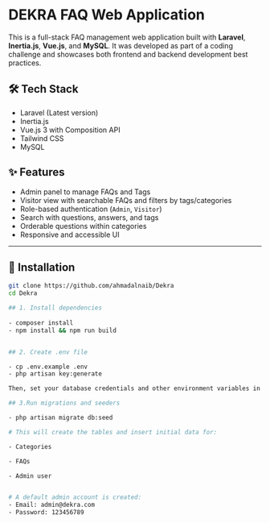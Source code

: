# DEKRA FAQ Web Application

This is a full-stack FAQ management web application built with **Laravel**, **Inertia.js**, **Vue.js**, and **MySQL**. It was developed as part of a coding challenge and showcases both frontend and backend development best practices.

## 🛠 Tech Stack

- Laravel (Latest version)
- Inertia.js
- Vue.js 3 with Composition API
- Tailwind CSS
- MySQL

## ✨ Features

- Admin panel to manage FAQs and Tags
- Visitor view with searchable FAQs and filters by tags/categories
- Role-based authentication (`Admin`, `Visitor`)
- Search with questions, answers, and tags
- Orderable questions within categories
- Responsive and accessible UI

---

## 🚀 Installation

```bash
git clone https://github.com/ahmadalnaib/Dekra
cd Dekra

## 1. Install dependencies
 
- composer install
- npm install && npm run build


## 2. Create .env file

- cp .env.example .env
- php artisan key:generate

Then, set your database credentials and other environment variables in .env.

## 3.Run migrations and seeders

- php artisan migrate db:seed

# This will create the tables and insert initial data for:

- Categories

- FAQs

- Admin user


# A default admin account is created:
- Email: admin@dekra.com
- Password: 123456789
